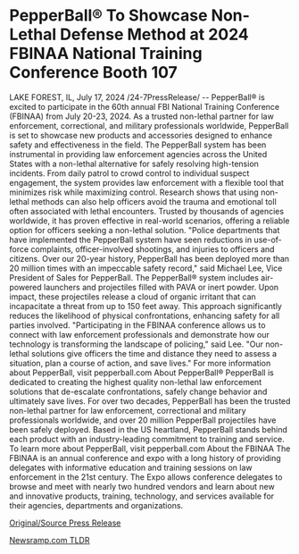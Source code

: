 # PepperBall® To Showcase Non-Lethal Defense Method at 2024 FBINAA National Training Conference Booth 107

LAKE FOREST, IL, July 17, 2024 /24-7PressRelease/ -- PepperBall® is excited to participate in the 60th annual FBI National Training Conference (FBINAA) from July 20-23, 2024. As a trusted non-lethal partner for law enforcement, correctional, and military professionals worldwide, PepperBall is set to showcase new products and accessories designed to enhance safety and effectiveness in the field.  The PepperBall system has been instrumental in providing law enforcement agencies across the United States with a non-lethal alternative for safely resolving high-tension incidents. From daily patrol to crowd control to individual suspect engagement, the system provides law enforcement with a flexible tool that minimizes risk while maximizing control. Research shows that using non-lethal methods can also help officers avoid the trauma and emotional toll often associated with lethal encounters. Trusted by thousands of agencies worldwide, it has proven effective in real-world scenarios, offering a reliable option for officers seeking a non-lethal solution.   "Police departments that have implemented the PepperBall system have seen reductions in use-of-force complaints, officer-involved shootings, and injuries to officers and citizens. Over our 20-year history, PepperBall has been deployed more than 20 million times with an impeccable safety record," said Michael Lee, Vice President of Sales for PepperBall.   The PepperBall® system includes air-powered launchers and projectiles filled with PAVA or inert powder. Upon impact, these projectiles release a cloud of organic irritant that can incapacitate a threat from up to 150 feet away. This approach significantly reduces the likelihood of physical confrontations, enhancing safety for all parties involved.  "Participating in the FBINAA conference allows us to connect with law enforcement professionals and demonstrate how our technology is transforming the landscape of policing," said Lee. "Our non-lethal solutions give officers the time and distance they need to assess a situation, plan a course of action, and save lives."  For more information about PepperBall, visit pepperball.com  About PepperBall® PepperBall is dedicated to creating the highest quality non-lethal law enforcement solutions that de-escalate confrontations, safely change behavior and ultimately save lives. For over two decades, PepperBall has been the trusted non-lethal partner for law enforcement, correctional and military professionals worldwide, and over 20 million PepperBall projectiles have been safely deployed. Based in the US heartland, PepperBall stands behind each product with an industry-leading commitment to training and service. To learn more about PepperBall, visit pepperball.com  About the FBINAA  The FBINAA is an annual conference and expo with a long history of providing delegates with informative education and training sessions on law enforcement in the 21st century. The Expo allows conference delegates to browse and meet with nearly two hundred vendors and learn about new and innovative products, training, technology, and services available for their agencies, departments and organizations. 

[Original/Source Press Release](https://www.24-7pressrelease.com/press-release/512594/pepperball-to-showcase-non-lethal-defense-method-at-2024-fbinaa-national-training-conference-booth-107) 

[Newsramp.com TLDR](https://newsramp.com/None) 